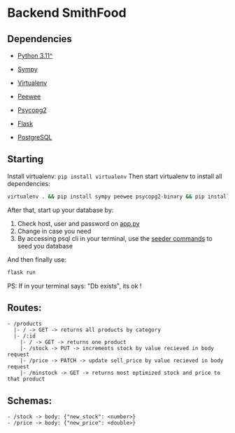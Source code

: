 # Backend SmithFood

## Dependencies
- [Python 3.11^](https://www.python.org/)
- [Sympy](https://pypi.org/project/sympy/)
- [Virtualenv](https://pypi.org/project/virtualenv/)
- [Peewee](https://pypi.org/project/peewee/)
- [Psycopg2](https://pypi.org/project/psycopg2/)
- [Flask](https://pypi.org/project/flask/)

- [PostgreSQL](https://www.postgresql.org/)


## Starting
Install virtualenv: `pip install virtualenv`
Then start virtualenv to install all dependencies:
```sh
virtualenv . && pip install sympy peewee psycopg2-binary && pip install -U Flask
```

After that, start up your database by:
1. Check host, user and password on [app.py](https://github.com/Little-Panela/SmithFood/blob/master/server/app.py)
2. Change in case you need
3. By accessing psql cli in your terminal, use the [seeder commands](https://github.com/Little-Panela/SmithFood/blob/master/server/seed.sql) to seed you database

And then finally use:
```sh
flask run
```

PS:
If in your terminal says: "Db exists", its ok !

## Routes:
```
- /products
  |- / -> GET -> returns all products by category
  |- /:id
    |- / -> GET -> returns one product
    |- /stock -> PUT -> increments stock by value recieved in body request
    |- /price -> PATCH -> update sell_price by value recieved in body request
    |- /minstock -> GET -> returns most optimized stock and price to that product
```
## Schemas:
```
- /stock -> body: {"new_stock": <number>}
- /price -> body: {"new_price": <double>}
```

